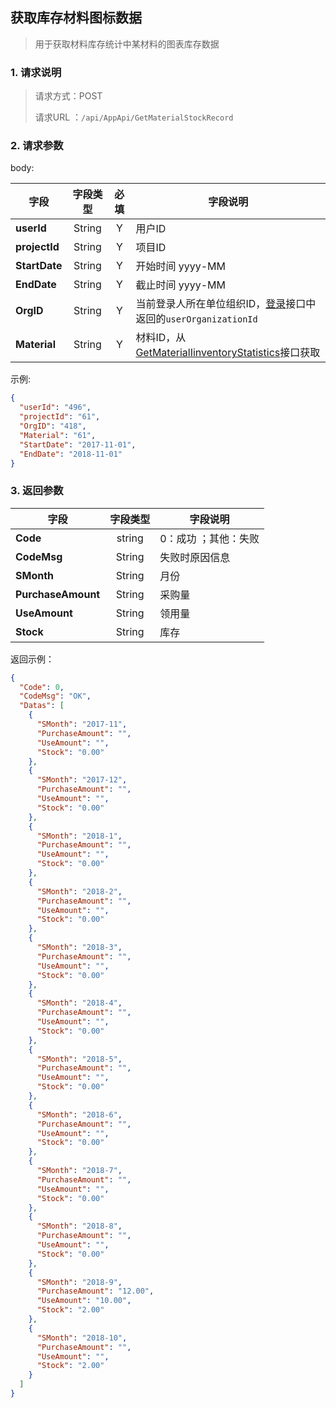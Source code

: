 ## 获取库存材料图标数据

> 用于获取材料库存统计中某材料的图表库存数据

### 1. 请求说明

> 请求方式：POST
>
> 请求URL ：`/api/AppApi/GetMaterialStockRecord`

### 2. 请求参数

body:

| 字段          | 字段类型 | 必填 | 字段说明                                                     |
| ------------- | :------: | :--: | ------------------------------------------------------------ |
| **userId**    |  String  |  Y   | 用户ID                                                       |
| **projectId** |  String  |  Y   | 项目ID                                                       |
| **StartDate** |  String  |  Y   | 开始时间 yyyy-MM                                             |
| **EndDate**   |  String  |  Y   | 截止时间 yyyy-MM                                             |
| **OrgID**     |  String  |  Y   | 当前登录人所在单位组织ID，[登录](../../login/login.md)接口中返回的`userOrganizationId` |
| **Material**  |  String  |  Y   | 材料ID，从[GetMaterialIinventoryStatistics](GetMaterialIinventoryStatistics.md)接口获取 |

示例:

```json
{
  "userId": "496",
  "projectId": "61",
  "OrgID": "418",
  "Material": "61",
  "StartDate": "2017-11-01",
  "EndDate": "2018-11-01"
}
```

### 3. 返回参数

| 字段               | 字段类型 | 字段说明             |
| ------------------ | :------: | -------------------- |
| **Code**           |  string  | 0：成功 ；其他：失败 |
| **CodeMsg**        |  String  | 失败时原因信息       |
| **SMonth**         |  String  | 月份                 |
| **PurchaseAmount** |  String  | 采购量               |
| **UseAmount**      |  String  | 领用量               |
| **Stock**          |  String  | 库存                 |

返回示例：

```json
{
  "Code": 0,
  "CodeMsg": "OK",
  "Datas": [
    {
      "SMonth": "2017-11",
      "PurchaseAmount": "",
      "UseAmount": "",
      "Stock": "0.00"
    },
    {
      "SMonth": "2017-12",
      "PurchaseAmount": "",
      "UseAmount": "",
      "Stock": "0.00"
    },
    {
      "SMonth": "2018-1",
      "PurchaseAmount": "",
      "UseAmount": "",
      "Stock": "0.00"
    },
    {
      "SMonth": "2018-2",
      "PurchaseAmount": "",
      "UseAmount": "",
      "Stock": "0.00"
    },
    {
      "SMonth": "2018-3",
      "PurchaseAmount": "",
      "UseAmount": "",
      "Stock": "0.00"
    },
    {
      "SMonth": "2018-4",
      "PurchaseAmount": "",
      "UseAmount": "",
      "Stock": "0.00"
    },
    {
      "SMonth": "2018-5",
      "PurchaseAmount": "",
      "UseAmount": "",
      "Stock": "0.00"
    },
    {
      "SMonth": "2018-6",
      "PurchaseAmount": "",
      "UseAmount": "",
      "Stock": "0.00"
    },
    {
      "SMonth": "2018-7",
      "PurchaseAmount": "",
      "UseAmount": "",
      "Stock": "0.00"
    },
    {
      "SMonth": "2018-8",
      "PurchaseAmount": "",
      "UseAmount": "",
      "Stock": "0.00"
    },
    {
      "SMonth": "2018-9",
      "PurchaseAmount": "12.00",
      "UseAmount": "10.00",
      "Stock": "2.00"
    },
    {
      "SMonth": "2018-10",
      "PurchaseAmount": "",
      "UseAmount": "",
      "Stock": "2.00"
    }
  ]
}
```